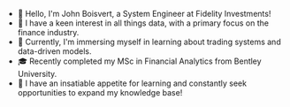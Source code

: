 - 👋 Hello, I'm John Boisvert, a System Engineer at Fidelity Investments!
- 👀 I have a keen interest in all things data, with a primary focus on the finance industry.
- 🌱 Currently, I'm immersing myself in learning about trading systems and data-driven models.
- 🎓 Recently completed my MSc in Financial Analytics from Bentley University.
- 🧠 I have an insatiable appetite for learning and constantly seek opportunities to expand my knowledge base!

<!---
jg-bois/jg-bois is a ✨ special ✨ repository because its `README.md` (this file) appears on your GitHub profile.
You can click the Preview link to take a look at your changes.
--->
